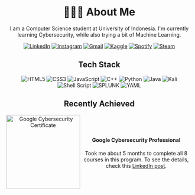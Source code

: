 <div align="center">

# 👨🏽‍🎓 About Me
I am a Computer Science student at University of Indonesia. I'm currently learning Cybersecurity, while also trying a bit of Machine Learning.

[![LinkedIn](https://img.shields.io/badge/LinkedIn-0077B5?style=flat&logo=linkedin&logoColor=white)](https://linkedin.com/in/daffaabhipraya)
[![Instagram](https://img.shields.io/badge/Instagram-E4405F?style=flat&logo=instagram&logoColor=white)](https://instagram.com/@___abhipraya)
[![Gmail](https://img.shields.io/badge/Gmail-D14836?style=flat&logo=gmail&logoColor=white)](mailto:daffaabhiprayaputra@gmail.com)
[![Kaggle](https://img.shields.io/badge/Kaggle-035a7d?style=flat&logo=kaggle&logoColor=white)](https://www.kaggle.com/absolutepraya)
[![Spotify](https://img.shields.io/badge/Spotify-1ED760?&style=flat&logo=spotify&logoColor=white)](https://open.spotify.com/user/daffaabhiprayaputra?si=049ad388ddc540f1)
[![Steam](https://img.shields.io/badge/Steam-000000?style=flat&logo=steam&logoColor=white)](https://steamcommunity.com/id/scottiebeam/)

## Tech Stack
![HTML5](https://img.shields.io/badge/html5-%23E34F26.svg?style=flat&logo=html5&logoColor=white)
![CSS3](https://img.shields.io/badge/css3-%231572B6.svg?style=flat&logo=css3&logoColor=white)
![JavaScript](https://img.shields.io/badge/javascript-%23323330.svg?style=flat&logo=javascript&logoColor=%23F7DF1E)
![C++](https://img.shields.io/badge/c++-%2300599C.svg?style=flat&logo=c%2B%2B&logoColor=white)
![Python](https://img.shields.io/badge/python-3670A0?style=flat&logo=python&logoColor=ffdd54)
![Java](https://img.shields.io/badge/java-%23ED8B00.svg?style=flat&logo=openjdk&logoColor=white)
![Kali](https://img.shields.io/badge/Kali-268BEE?style=flat&logo=kalilinux&logoColor=white)
![Shell Script](https://img.shields.io/badge/shell_script-%23121011.svg?style=flat&logo=gnu-bash&logoColor=white)
![SPLUNK](https://img.shields.io/badge/splunk-000000.svg?style=flat&logo=splunk&color=%23000000)
![YAML](https://img.shields.io/badge/yaml-%23ffffff.svg?style=flat&logo=yaml&logoColor=151515)

## Recently Achieved

<div style="display: flex; align-items: center; justify-content: center;">
  <!-- Image -->
  <img src="https://i.ibb.co/QKxGxHC/google-cybersecurity-certificate.png" alt="Google Cybersecurity Certificate" width="200">
  <!-- Text -->
  <div>
    <h4>Google Cybersecurity Professional</h4>
    <p>Took me about 5 months to complete all 8 courses in this program. To see the details, check this <a href="https://www.linkedin.com/feed/update/urn:li:activity:7145186448936214528/">LinkedIn post</a>.</p>
  </div>
</div>

</div>
